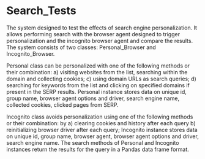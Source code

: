 # Search_Tests
The system designed to test the effects of search engine personalization. It allows performing search with the browser agent designed to trigger personalization and the incognito browser agent and compare the results.
The system consists of two classes: Personal_Browser and Incognito_Browser.  

Personal class can be personalized with one of the following methods or their combination: a) visiting websites from the list, searching within the domain and collecting cookies; c) using domain URLs as search queries; d) searching for keywords from the list and clicking on specified domains if present in the SERP results. Personal instance stores data on unique id, group name, browser agent options and driver, search engine name, collected cookies, clicked pages from SERP.

Incognito class avoids personalization using one of the following methods or their combination: by a) clearing cookies and history after each query b) reinitializing browser driver after each query; Incognito instance stores data on unique id, group name, browser agent, browser agent options and driver, search engine name.
The search methods of Personal and Incognito instances return the results for the query in a Pandas data frame format.
